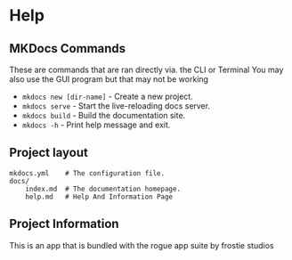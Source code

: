 # Help
## MKDocs Commands
These are commands that are ran directly via. the CLI or Terminal
You may also use the GUI program but that may not be working
* `mkdocs new [dir-name]` - Create a new project.
* `mkdocs serve` - Start the live-reloading docs server.
* `mkdocs build` - Build the documentation site.
* `mkdocs -h` - Print help message and exit.

## Project layout

    mkdocs.yml    # The configuration file.
    docs/
        index.md  # The documentation homepage.
        help.md   # Help And Information Page

## Project Information
This is an app that is bundled with the rogue app suite by frostie
studios